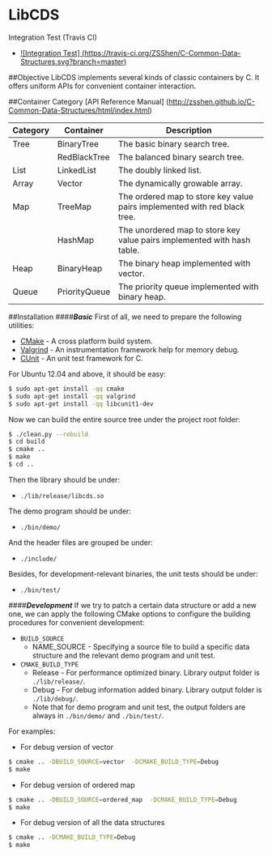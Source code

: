 LibCDS
=============

Integration Test (Travis CI)
+ [![Integration Test] (https://travis-ci.org/ZSShen/C-Common-Data-Structures.svg?branch=master)](https://travis-ci.org/ZSShen/C-Common-Data-Structures)

##Objective
LibCDS implements several kinds of classic containers by C. It offers uniform APIs for convenient container interaction.

##Container Category
[API Reference Manual] (http://zsshen.github.io/C-Common-Data-Structures/html/index.html)  

| Category | Container | Description |  
| ------------- | ------------- |------------- |  
| Tree | BinaryTree | The basic binary search tree. |  
| | RedBlackTree | The balanced binary search tree. |  
| List | LinkedList | The doubly linked list. |  
| Array | Vector | The dynamically growable array. |  
| Map | TreeMap | The ordered map to store key value pairs implemented with red black tree. |  
| | HashMap | The unordered map to store key value pairs implemented with hash table. |  
| Heap | BinaryHeap | The binary heap implemented with vector. |  
| Queue | PriorityQueue | The priority queue implemented with binary heap. |  

##Installation
####***Basic***
First of all, we need to prepare the following utilities:
- [CMake] - A cross platform build system.
- [Valgrind] - An instrumentation framework help for memory debug.
- [CUnit] - An unit test framework for C.

For Ubuntu 12.04 and above, it should be easy:
``` sh
$ sudo apt-get install -qq cmake
$ sudo apt-get install -qq valgrind
$ sudo apt-get install -qq libcunit1-dev
```
Now we can build the entire source tree under the project root folder:
``` sh
$ ./clean.py --rebuild
$ cd build
$ cmake ..
$ make
$ cd ..
```
Then the library should be under:
- `./lib/release/libcds.so`

The demo program should be under:
- `./bin/demo/`

And the header files are grouped be under:
- `./include/`

Besides, for development-relevant binaries, the unit tests should be under:
- `./bin/test/`

####***Development***
If we try to patch a certain data structure or add a new one, we can apply the following CMake options to configure the building procedures for convenient development:
- `BUILD_SOURCE`
  + NAME_SOURCE - Specifying a source file to build a specific data structure and the relevant demo program and unit test.
- `CMAKE_BUILD_TYPE`
  + Release - For performance optimized binary. Library output folder is `./lib/release/`.
  + Debug - For debug information added binary. Library output folder is `./lib/debug/`.
  + Note that for demo program and unit test, the output folders are always in `./bin/demo/` and `./bin/test/`.

For examples:
- For debug version of vector
``` sh
$ cmake .. -DBUILD_SOURCE=vector  -DCMAKE_BUILD_TYPE=Debug
$ make
```
- For debug version of ordered map
``` sh
$ cmake .. -DBUILD_SOURCE=ordered_map  -DCMAKE_BUILD_TYPE=Debug
$ make
```
- For debug version of all the data structures
``` sh
$ cmake .. -DCMAKE_BUILD_TYPE=Debug
$ make
```

[CMake]:http://www.cmake.org/
[Valgrind]:http://valgrind.org/
[CUnit]:http://cunit.sourceforge.net/
